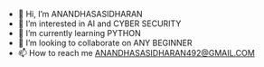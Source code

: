 - 👋 Hi, I’m ANANDHASASIDHARAN
- 👀 I’m interested in AI and CYBER SECURITY
- 🌱 I’m currently learning PYTHON
- 💞️ I’m looking to collaborate on ANY BEGINNER 
- 📫 How to reach me ANANDHASASIDHARAN492@GMAIL.COM

<!---
anandha0203/anandha0203 is a ✨ special ✨ repository because its `README.md` (this file) appears on your GitHub profile.
You can click the Preview link to take a look at your changes.
--->
